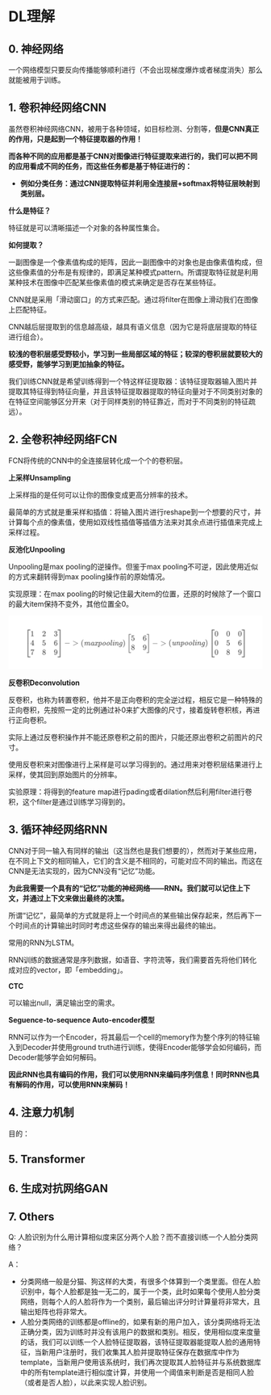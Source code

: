 # DL理解

## 0. 神经网络

一个网络模型只要反向传播能够顺利进行（不会出现梯度爆炸或者梯度消失）那么就能被用于训练。


## 1. 卷积神经网络CNN

虽然卷积神经网络CNN，被用于各种领域，如目标检测、分割等，**但是CNN真正的作用，只是起到一个特征提取器的作用！** 

**而各种不同的应用都是基于CNN对图像进行特征提取来进行的，我们可以把不同的应用看成不同的任务，而这些任务都是基于特征进行的：**
- **例如分类任务：通过CNN提取特征并利用全连接层+softmax将特征层映射到类别层。**




**什么是特征？**

特征就是可以清晰描述一个对象的各种属性集合。

**如何提取？**

一副图像是一个像素值构成的矩阵，因此一副图像中的对象也是由像素值构成，但这些像素值的分布是有规律的，即满足某种模式pattern。所谓提取特征就是利用某种技术在图像中匹配某些像素值的模式来确定是否存在某些特征。

CNN就是采用「滑动窗口」的方式来匹配。通过将filter在图像上滑动我们在图像上匹配特征。

CNN越后层提取到的信息越高级，越具有语义信息（因为它是将底层提取的特征进行组合）。

**较浅的卷积层感受野较小，学习到一些局部区域的特征；较深的卷积层就要较大的感受野，能够学习到更加抽象的特征。**


我们训练CNN就是希望训练得到一个特这样征提取器：该特征提取器输入图片并提取其特征得到特征向量，并且该特征提取器提取的特征向量对于不同类别对象的在特征空间能够区分开来（对于同样类别的特征靠近，而对于不同类别的特征疏远）。


## 2. 全卷积神经网络FCN

FCN将传统的CNN中的全连接层转化成一个个的卷积层。

**上采样Unsampling**

上采样指的是任何可以让你的图像变成更高分辨率的技术。

最简单的方式就是重采样和插值：将输入图片进行reshape到一个想要的尺寸，并计算每个点的像素值，使用如双线性插值等插值方法来对其余点进行插值来完成上采样过程。


**反池化Unpooling**

Unpooling是max pooling的逆操作。但鉴于max pooling不可逆，因此使用近似的方式来翻转得到max pooling操作前的原始情况。

实现原理：在max pooling的时候记住最大item的位置，还原的时候除了一个窗口的最大item保持不变外，其他位置全0。


![Unpooling](2022-01-06-11-07-51.png)



**反卷积Deconvolution**

反卷积，也称为转置卷积，他并不是正向卷积的完全逆过程，相反它是一种特殊的正向卷积，先按照一定的比例通过补0来扩大图像的尺寸，接着旋转卷积核，再进行正向卷积。

实际上通过反卷积操作并不能还原卷积之前的图片，只能还原出卷积之前图片的尺寸。

使用反卷积来对图像进行上采样是可以学习得到的。通过用来对卷积层结果进行上采样，使其回到原始图片的分辨率。

实验原理：将得到的feature map进行pading或者dilation然后利用filter进行卷积，这个filter是通过训练学习得到的。



## 3. 循环神经网络RNN

CNN对于同一输入有同样的输出（这当然也是我们想要的），然而对于某些应用，在不同上下文的相同输入，它们的含义是不相同的，可能对应不同的输出。而这在CNN是无法实现的，因为CNN没有“记忆”功能。

**为此我需要一个具有的“记忆”功能的神经网络——RNN。我们就可以记住上下文，并通过上下文来做出最终的决策。**


所谓“记忆”，最简单的方式就是将上一个时间点的某些输出保存起来，然后再下一个时间点的计算输出时同时考虑这些保存的输出来得出最终的输出。


常用的RNN为LSTM。

RNN训练的数据通常是序列数据，如语音、字符流等，我们需要首先将他们转化成对应的vector，即「embedding」。

**CTC**

可以输出null，满足输出空的需求。





**Seguence-to-sequence Auto-encoder模型**

RNN可以作为一个Encoder，将其最后一个cell的memory作为整个序列的特征输入到Decoder并使用ground truth进行训练，使得Encoder能够学会如何编码，而Decoder能够学会如何解码。


**因此RNN也具有编码的作用，我们可以使用RNN来编码序列信息！同时RNN也具有解码的作用，可以使用RNN来解码！**





## 4. 注意力机制

目的：

## 5. Transformer














## 6. 生成对抗网络GAN




## 7. Others

Q: 人脸识别为什么用计算相似度来区分两个人脸？而不直接训练一个人脸分类网络？

A： 

- 分类网络一般是分猫、狗这样的大类，有很多个体算到一个类里面。但在人脸识别中，每个人脸都是独一无二的，属于一个类，此时如果每个使用人脸分类网络，则每个人的人脸将作为一个类别，最后输出评分时计算量将非常大，且输出矩阵也将非常大。
- 人脸分类网络的训练都是offline的，如果有新的用户加入，该分类网络将无法正确分类，因为训练时并没有该用户的数据和类别。相反，使用相似度来度量的话，我们可以训练一个人脸特征提取器，该特征提取器能提取人脸的通用特征，当新用户注册时，我们收集其人脸并提取特征保存在数据库中作为template，当新用户使用该系统时，我们再次提取其人脸特征并与系统数据库中的所有template进行相似度计算，并使用一个阈值来判断是否是相同人脸（或者是否人脸），以此来实现人脸识别。
